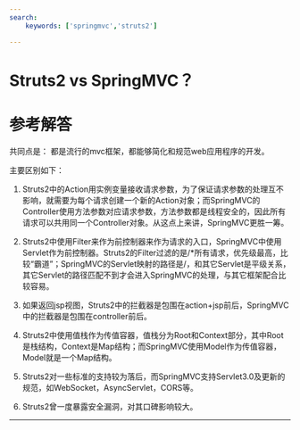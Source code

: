 ```yaml
---
search:
    keywords: ['springmvc','struts2']

---
```


# Struts2 vs SpringMVC？  

# 参考解答

共同点是：
都是流行的mvc框架，都能够简化和规范web应用程序的开发。

主要区别如下：

1. Struts2中的Action用实例变量接收请求参数，为了保证请求参数的处理互不影响，就需要为每个请求创建一个新的Action对象；而SpringMVC的Controller使用方法参数对应请求参数，方法参数都是线程安全的，因此所有请求可以共用同一个Controller对象。从这点上来讲，SpringMVC更胜一筹。

2. Struts2中使用Filter来作为前控制器来作为请求的入口，SpringMVC中使用Servlet作为前控制器。Struts2的Filter过滤的是/*所有请求，优先级最高，比较“霸道”；SpringMVC的Servlet映射的路径是/，和其它Servlet是平级关系，其它Servlet的路径匹配不到才会进入SpringMVC的处理，与其它框架配合比较容易。

3. 如果返回jsp视图，Struts2中的拦截器是包围在action+jsp前后，SpringMVC中的拦截器是包围在controller前后。

4. Struts2中使用值栈作为传值容器，值栈分为Root和Context部分，其中Root是栈结构，Context是Map结构；而SpringMVC使用Model作为传值容器，Model就是一个Map结构。

5. Struts2对一些标准的支持较为落后，而SpringMVC支持Servlet3.0及更新的规范，如WebSocket，AsyncServlet，CORS等。

6. Struts2曾一度暴露安全漏洞，对其口碑影响较大。

---
